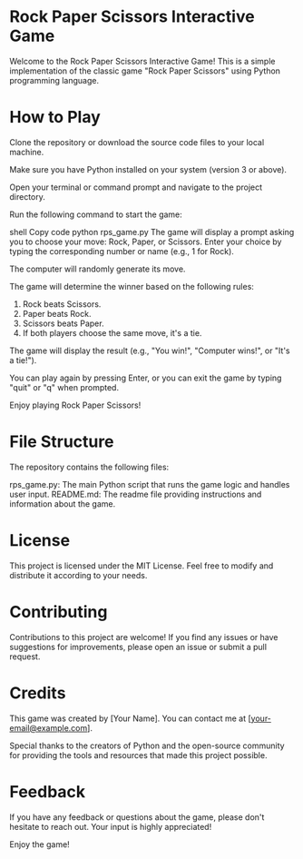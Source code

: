 # Rock Paper Scissors Interactive Game
Welcome to the Rock Paper Scissors Interactive Game! This is a simple implementation of the classic game "Rock Paper Scissors" using Python programming language.

# How to Play
Clone the repository or download the source code files to your local machine.

Make sure you have Python installed on your system (version 3 or above).

Open your terminal or command prompt and navigate to the project directory.

Run the following command to start the game:

shell
Copy code
python rps_game.py
The game will display a prompt asking you to choose your move: Rock, Paper, or Scissors. Enter your choice by typing the corresponding number or name (e.g., 1 for Rock).

The computer will randomly generate its move.

The game will determine the winner based on the following rules:

1. Rock beats Scissors.
2. Paper beats Rock.
3. Scissors beats Paper.
4. If both players choose the same move, it's a tie.

The game will display the result (e.g., "You win!", "Computer wins!", or "It's a tie!").

You can play again by pressing Enter, or you can exit the game by typing "quit" or "q" when prompted.

Enjoy playing Rock Paper Scissors!

# File Structure
The repository contains the following files:

rps_game.py: The main Python script that runs the game logic and handles user input.
README.md: The readme file providing instructions and information about the game.

# License
This project is licensed under the MIT License. Feel free to modify and distribute it according to your needs.

# Contributing
Contributions to this project are welcome! If you find any issues or have suggestions for improvements, please open an issue or submit a pull request.

# Credits
This game was created by [Your Name]. You can contact me at [your-email@example.com].

Special thanks to the creators of Python and the open-source community for providing the tools and resources that made this project possible.

# Feedback
If you have any feedback or questions about the game, please don't hesitate to reach out. Your input is highly appreciated!

Enjoy the game!
